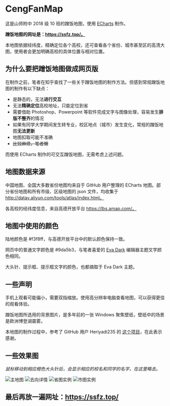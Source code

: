 # CengFanMap
这是山师附中 2018 级 10 班的蹭饭地图，使用 [ECharts](https://echarts.apache.org/zh/index.html) 制作。

**蹭饭地图的网址是：https://ssfz.top/。**

本地图依据经纬度，精确定位各个高校，还可查看各个省份、城市甚至区的高清大图，使用者会更加明确高校的具体位置与相对位置。

## 为什么要把蹭饭地图做成网页版

在制作之前，笔者在知乎查找了一些关于蹭饭地图的制作方法。但感到常规蹭饭地图的制作有以下缺点：
- 是静态的，无法**进行交互**
- 无法**精确定位**高校地址，只能定位到省
- 需要借助 Photoshop、Powerpoint 等软件完成文字与图像处理，容易发生**排版不整齐**的情况
- 如果有同学大学期间发生转专业，校区地点（城市）发生变化，常规的蹭饭地图**无法更新**
- 地图扣取可能不准确
- ~~比较麻烦，笔者懒~~

而使用 ECharts 制作的可交互蹭饭地图，无需考虑上述问题。

## 地图数据来源

中国地图、全国大多数省份地图均来自于 GitHub 用户整理的 ECharts 地图。部分省份地图和所有市级、区级地图的 json 文件，均收集于 http://datav.aliyun.com/tools/atlas/index.html。

各高校的经纬度信息，来自高德开放平台 https://lbs.amap.com/。

## 地图中使用的颜色

陆地颜色是 #f3f8ff，与高德开放平台中的默认颜色保持一致。

网页中的普通文字颜色是 #9da5b3，与笔者喜爱的 [Eva Dark](https://marketplace.visualstudio.com/items?itemName=fisheva.eva-theme) 编辑器主题文字颜色相同。

大头针、提示框、提示框文字的颜色，也都摘取于 Eva Dark 主题。

## 一些声明

手机上观看可能偏小，需要双指缩放。使用高分辨率电脑查看地图，可以获得更佳的观看体验。

蹭饭地图所选用的背景图片，是多年前的一张 Windows 聚焦壁纸，壁纸中的场景是欧洲博登湖晨雾。

本地图的制作过程中，参考了 GitHub 用户 Heriyadi235 的 [这个项目](https://github.com/Heriyadi235/17dbsyg2cft)，在此表示感谢。

## 一些效果图

*鼠标移动到相应橙色大头针后，会显示相应的校名和同学的名字，在这里略去。*

![主地图](https://i.loli.net/2021/07/25/nT3XoFf6RAq8Gb4.png)
![去向详情](https://i.loli.net/2021/07/25/k5ZpUaYJBcnoNLD.png)
![省图实例](https://i.loli.net/2021/07/25/pjYX2WehkDRfaZU.png)
![市图实例](https://i.loli.net/2021/07/25/1onUjtmefhXrGD3.png)

## 最后再放一遍网址：https://ssfz.top/
